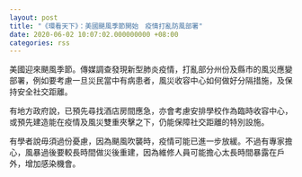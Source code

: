 ```yaml
---
layout: post
title: "《環看天下》：美國颶風季節開始　疫情打亂防風部署"
date: 2020-06-02 10:07:02.000000000 +08:00
categories: rss
---
```


美國迎來颶風季節。傳媒調查發現新型肺炎疫情，打亂部分州份及縣市的風災應變部署，例如要考慮一旦災民當中有病患者，風災收容中心如何做好分隔措施，及保持安全社交距離。

有地方政府說，已預先尋找酒店房間應急，亦會考慮安排學校作為臨時收容中心，或預先建造能在疫情及風災雙重夾擊之下，仍能保障社交距離的特別設施。

有學者說毋須過份憂慮，因為颶風吹襲時，疫情可能已進一步放緩。不過有專家擔心，風暴過後要較長時間做災後重建，因為維修人員可能擔心太長時間暴露在戶外，增加感染機會。
